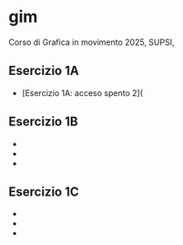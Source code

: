 # gim
Corso di Grafica in movimento 2025, SUPSI,

## Esercizio 1A
- [Esercizio 1A: acceso spento 2](



## Esercizio 1B
- 
-
-


## Esercizio 1C
-
-
-